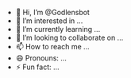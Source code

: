 - 👋 Hi, I’m @Godlensbot
- 👀 I’m interested in ...
- 🌱 I’m currently learning ...
- 💞️ I’m looking to collaborate on ...
- 📫 How to reach me ...
- 😄 Pronouns: ...
- ⚡ Fun fact: ...

<!---
Godlensbot/Godlensbot is a ✨ special ✨ repository because its `README.md` (this file) appears on your GitHub profile.
You can click the Preview link to take a look at your changes.
--->
